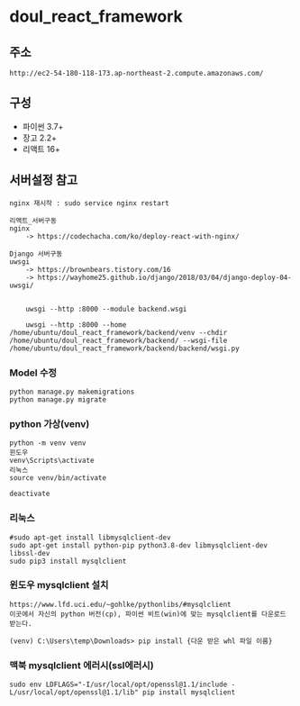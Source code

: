 # doul_react_framework

## 주소
    http://ec2-54-180-118-173.ap-northeast-2.compute.amazonaws.com/

## 구성

* 파이썬 3.7+
* 장고 2.2+
* 리액트 16+

## 서버설정 참고
    nginx 재시작 : sudo service nginx restart

    리액트_서버구동
    nginx 
        -> https://codechacha.com/ko/deploy-react-with-nginx/

    Django 서버구동
    uwsgi 
        -> https://brownbears.tistory.com/16
        -> https://wayhome25.github.io/django/2018/03/04/django-deploy-04-uwsgi/
        
        
        uwsgi --http :8000 --module backend.wsgi
        
        uwsgi --http :8000 --home /home/ubuntu/doul_react_framework/backend/venv --chdir /home/ubuntu/doul_react_framework/backend/ --wsgi-file /home/ubuntu/doul_react_framework/backend/backend/wsgi.py
### Model 수정
    python manage.py makemigrations 
    python manage.py migrate

### python 가상(venv)
    python -m venv venv
    윈도우
    venv\Scripts\activate
    리눅스
    source venv/bin/activate

    deactivate

### 리눅스
    #sudo apt-get install libmysqlclient-dev
    sudo apt-get install python-pip python3.8-dev libmysqlclient-dev libssl-dev
    sudo pip3 install mysqlclient
### 윈도우 mysqlclient 설치
    https://www.lfd.uci.edu/~gohlke/pythonlibs/#mysqlclient
    이곳에서 자신의 python 버전(cp), 파이썬 비트(win)에 맞는 mysqlclient를 다운로드 받는다.

    (venv) C:\Users\temp\Downloads> pip install {다운 받은 whl 파일 이름}    
### 맥북 mysqlclient 에러시(ssl에러시)
    sudo env LDFLAGS="-I/usr/local/opt/openssl@1.1/include -L/usr/local/opt/openssl@1.1/lib" pip install mysqlclient


